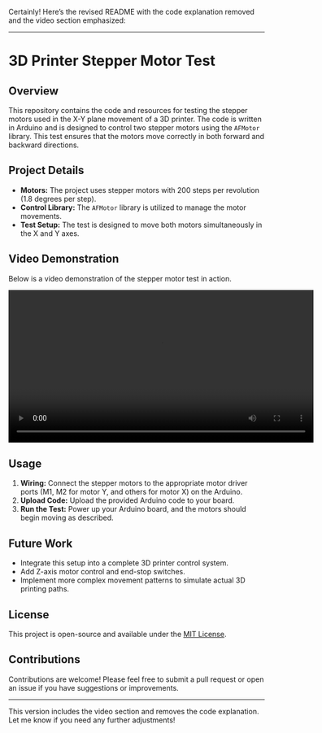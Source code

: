 Certainly! Here’s the revised README with the code explanation removed and the video section emphasized:

---

# 3D Printer Stepper Motor Test

## Overview

This repository contains the code and resources for testing the stepper motors used in the X-Y plane movement of a 3D printer. The code is written in Arduino and is designed to control two stepper motors using the `AFMotor` library. This test ensures that the motors move correctly in both forward and backward directions.

## Project Details

- **Motors:** The project uses stepper motors with 200 steps per revolution (1.8 degrees per step).
- **Control Library:** The `AFMotor` library is utilized to manage the motor movements.
- **Test Setup:** The test is designed to move both motors simultaneously in the X and Y axes.

## Video Demonstration

Below is a video demonstration of the stepper motor test in action.

<video width="600" controls>
  <source src="3d-printer-stepper-trial.mp4" type="video/mp4">
  Your browser does not support the video tag. You can download the video [here](stepper_motor_demo.mp4).
</video>

## Usage

1. **Wiring:** Connect the stepper motors to the appropriate motor driver ports (M1, M2 for motor Y, and others for motor X) on the Arduino.
2. **Upload Code:** Upload the provided Arduino code to your board.
3. **Run the Test:** Power up your Arduino board, and the motors should begin moving as described.

## Future Work

- Integrate this setup into a complete 3D printer control system.
- Add Z-axis motor control and end-stop switches.
- Implement more complex movement patterns to simulate actual 3D printing paths.

## License

This project is open-source and available under the [MIT License](LICENSE).

## Contributions

Contributions are welcome! Please feel free to submit a pull request or open an issue if you have suggestions or improvements.

---

This version includes the video section and removes the code explanation. Let me know if you need any further adjustments!